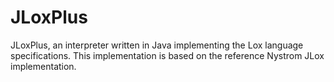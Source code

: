# JLoxPlus
JLoxPlus, an interpreter written in Java implementing the Lox language specifications. This implementation is based on the reference Nystrom JLox implementation.

